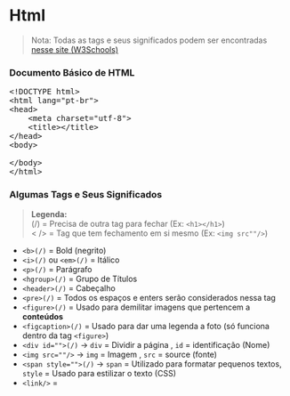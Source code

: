 # Html

> Nota: Todas as tags e seus significados podem ser encontradas [nesse site (W3Schools)](https://www.w3schools.com/tags/default.asp)

### Documento Básico de HTML

<pre>&lt;!DOCTYPE html&gt; 
&lt;html lang="pt-br"&gt; 
&lt;head&gt; 
&nbsp;&nbsp;&nbsp;&nbsp;&lt;meta charset="utf-8"&gt; 
&nbsp;&nbsp;&nbsp;&nbsp;&lt;title&gt;&lt;/title&gt; 
&lt;/head&gt; 
&lt;body&gt;<br>
&lt;/body&gt; 
&lt;/html&gt; </pre>

<!-- &nbsp; (pular espaço) -->
<!-- &lt; (<) e &gt; (>) -->

### Algumas Tags e Seus Significados
> **Legenda:** <br>(/) = Precisa de outra tag para fechar (Ex: `<h1></h1>`) <br><  /> = Tag que tem fechamento em si mesmo (Ex: `<img src""/>`) <br>

* `<b>(/)` = Bold (negrito)
* `<i>(/)` ou `<em>(/)` = Itálico
* `<p>(/)` = Parágrafo
* `<hgroup>(/)` = Grupo de Títulos
* `<header>(/)` = Cabeçalho
* `<pre>(/)` = Todos os espaços e enters serão considerados nessa tag
* `<figure>(/)` = Usado para demilitar imagens que pertencem a **conteúdos** 
* `<figcaption>(/)` = Usado para dar uma legenda a foto (só funciona dentro da tag `<figure>`)
* `<div id="">(/)` &rarr; `div` = Dividir a página , `id` = identificação (Nome) 
* `<img src=""/>` &rarr; `img` = Imagem , `src` = source (fonte)
* `<span style="">(/)` &rarr; `span` = Utilizado para formatar pequenos textos, `style` = Usado para estilizar o texto (CSS)
* `<link/>` = 
